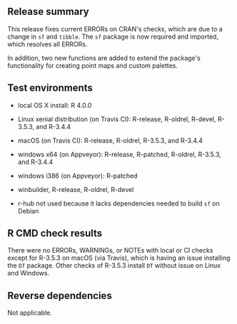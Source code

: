 ## Release summary
This release fixes current ERRORs on CRAN's checks, which are due to a change in `sf` and `tibble`. The `sf` package is now required and imported, which resolves all ERRORs.

In addition, two new functions are added to extend the package's functionality for creating point maps and custom palettes.

## Test environments
* local OS X install: R 4.0.0
* Linux xenial distribution (on Travis CI): R-release, R-oldrel, R-devel, R-3.5.3, and R-3.4.4
* macOS (on Travis CI): R-release, R-oldrel, R-3.5.3, and R-3.4.4
* windows x64 (on Appveyor): R-release, R-patched, R-oldrel, R-3.5.3, and R-3.4.4
* windows i386 (on Appveyor): R-patched
* winbuilder, R-release, R-oldrel, R-devel

* r-hub not used because it lacks dependencies needed to build `sf` on Debian

## R CMD check results
There were no ERRORs, WARNINGs, or NOTEs with local or CI checks except for R-3.5.3 on macOS (via Travis), which is having an issue installing the `DT` package. Other checks of R-3.5.3 install `DT` without issue on Linux and Windows.

## Reverse dependencies
Not applicable.
